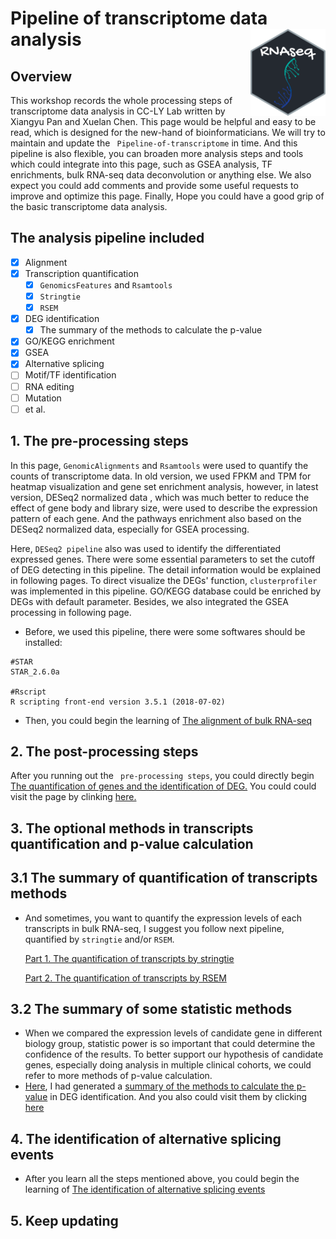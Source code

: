 # Pipeline of transcriptome data analysis<img src="README.assets/RNAseq-google-font.png" align="right" width="120" />

## Overview

This workshop records the whole processing steps of transcriptome data analysis in CC-LY Lab written by Xiangyu Pan and Xuelan Chen. This page would be helpful and easy to be read, which is designed for the new-hand of bioinformaticians. We will try to maintain and update the ` Pipeline-of-transcriptome` in time. And this pipeline is also flexible, you can broaden more analysis steps and tools which could integrate into this page, such as GSEA analysis, TF enrichments, bulk RNA-seq data deconvolution or anything else. We also expect you could add comments and provide some useful requests to improve and optimize this page. Finally, Hope you could have a good grip of the basic transcriptome data analysis.

## **The analysis pipeline included**

- [x] Alignment
- [x] Transcription quantification
  - [x] `GenomicsFeatures` and `Rsamtools`
  - [x] `Stringtie`
  - [x] `RSEM`
- [x] DEG identification
  - [x] The summary of the methods to calculate the p-value
- [x] GO/KEGG enrichment
- [x] GSEA
- [x] Alternative splicing
- [ ] Motif/TF identification
- [ ] RNA editing
- [ ] Mutation
- [ ] et al.

## 1. The pre-processing steps

In this page, ```GenomicAlignments``` and ```Rsamtools``` were used to quantify the counts of transcriptome  data. In old version, we used FPKM and TPM for heatmap visualization and gene set enrichment analysis, however, in latest version,  DESeq2 normalized data , which was much better to reduce the effect of gene body and library size, were used to describe the expression pattern of each gene. And the pathways enrichment also based on the DESeq2 normalized data, especially for GSEA processing. 

Here, ```DESeq2 pipeline``` also was used to identify the differentiated expressed genes. There were some essential parameters to set the cutoff of DEG detecting in this pipeline. The detail information would be explained in following pages. To direct visualize the DEGs' function, ```clusterprofiler``` was implemented in this pipeline. GO/KEGG database could be enriched by DEGs with default parameter.  Besides, we also integrated the GSEA processing in following page.

- Before, we used this pipeline, there were some softwares should be installed: 

~~~shell
#STAR
STAR_2.6.0a

#Rscript
R scripting front-end version 3.5.1 (2018-07-02)
~~~

- Then, you could begin the learning of [The alignment of bulk RNA-seq](step1.md)

## 2. The post-processing steps

After you running out the ` pre-processing steps`, you could directly begin [The quantification of genes and the identification of DEG.](step2.md) You could could visit the page by clinking [here.](step2.md)

## 3. The optional methods  in transcripts quantification and p-value calculation

## 3.1 The summary of quantification of transcripts methods  

- And sometimes, you want to quantify the expression levels of each transcripts in bulk RNA-seq, I suggest you follow next pipeline, quantified by ``stringtie`` and/or `RSEM`. 

  [Part 1. The quantification of transcripts by stringtie ](step3.md)

  [Part 2. The quantification of transcripts by RSEM](step4.md)

## 3.2 The summary of some statistic methods

- When we compared the expression levels of candidate gene in different biology group, statistic power is so important that could determine the confidence of the results. To better support our hypothesis of candidate genes, especially doing analysis in multiple clinical cohorts, we could refer to more methods of p-value calculation. 
- [Here](pvalue_cal.md), I had generated a [summary of the methods to calculate the p-value](pvalue_cal.md) in DEG identification. And you also could visit them by clicking [here](pvalue_cal.md)

## 4. The identification of alternative splicing events

- After you learn all the steps mentioned above, you could begin the learning of [The identification of alternative splicing events](AS_identified.md)

## 5. Keep updating















